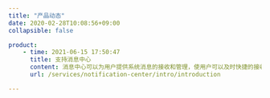 ```yaml
---
title: "产品动态"
date: 2020-02-28T10:08:56+09:00
collapsible: false

product:
    - time: 2021-06-15 17:50:47
      title: 支持消息中心
      content: 消息中心可以为用户提供系统消息的接收和管理，使用户可以及时快捷的接收消息，从而避免信息遗漏造成不必要的损失。
      url: /services/notification-center/intro/introduction

---
```


<!-- 设置上述参数可生成产品动态页  -->
